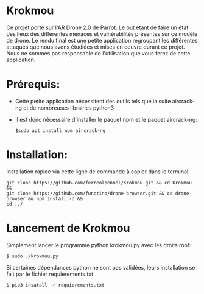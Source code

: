 # Krokmou

Ce projet porte sur l'AR Drone 2.0 de Parrot. Le but étant de faire un état des lieux des différentes menaces et vulnérabilités présentes sur ce modèle de drone. Le rendu final est une petite application regroupant les différentes attaques que nous avons étudiées et mises en oeuvre durant ce projet. Nous ne sommes pas responsable de l'utilisation que vous ferez de cette application.

# Prérequis:
  - Cette petite application nécessitent des outils tels que la suite aircrack-ng et de nombreuses librairies python3     
  - Il est donc nécessaire d'installer le paquet npm et le paquet aircrack-ng:
       
        $sudo apt install npm aircrack-ng

# Installation:
Installation rapide via cette ligne de commande à copier dans le terminal.

    git clone https://github.com/ferreolpennel/Krokmou.git && cd Krokmou && 
    git clone https://github.com/functino/drone-browser.git && cd drone-browser && npm install -d &&
    cd ../


# Lancement de Krokmou

Simplement lancer le programme python krokmou.py avec les droits root:

    $ sudo ./krokmou.py

Si certaines dépendances python ne sont pas validées, leurs installation se fait par le fichier requierements.txt
    
    $ pip3 insatall -r requierements.txt
